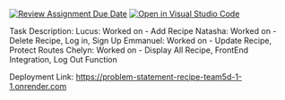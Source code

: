 [![Review Assignment Due Date](https://classroom.github.com/assets/deadline-readme-button-22041afd0340ce965d47ae6ef1cefeee28c7c493a6346c4f15d667ab976d596c.svg)](https://classroom.github.com/a/2c0iqBMz)
[![Open in Visual Studio Code](https://classroom.github.com/assets/open-in-vscode-2e0aaae1b6195c2367325f4f02e2d04e9abb55f0b24a779b69b11b9e10269abc.svg)](https://classroom.github.com/online_ide?assignment_repo_id=18077933&assignment_repo_type=AssignmentRepo)


Task Description:
Lucus: Worked on - Add Recipe
Natasha: Worked on - Delete Recipe, Log in, Sign Up
Emmanuel: Worked on - Update Recipe, Protect Routes
Chelyn: Worked on - Display All Recipe, FrontEnd Integration, Log Out Function

Deployment Link: https://problem-statement-recipe-team5d-1-1.onrender.com